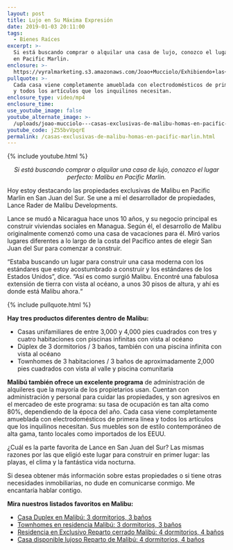 ```yaml
---
layout: post
title: Lujo en Su Máxima Expresión
date: 2019-01-03 20:11:00
tags:
  - Bienes Raíces
excerpt: >-
  Si está buscando comprar o alquilar una casa de lujo, conozco el lugar: Malibu
  en Pacific Marlin.
enclosure: >-
  https://vyralmarketing.s3.amazonaws.com/Joao+Mucciolo/Exhibiendo+las+casas+exclusivas+de+Malibu+en+Pacific+Marlin.mp4
pullquote: >-
  Cada casa viene completamente amueblada con electrodomésticos de primera línea
  y todos los artículos que los inquilinos necesitan.
enclosure_type: video/mp4
enclosure_time:
use_youtube_image: false
youtube_alternate_image: >-
  /uploads/joao-mucciolo---casas-exclusivas-de-malibu-homas-en-pacific-marlin--showcasing-the-exclusive-malibu-homes-in-pacific-marlin-youtube.jpg
youtube_code: jZ55bvVpqrE
permalink: /casas-exclusivas-de-malibu-homas-en-pacific-marlin.html
---
```


{% include youtube.html %}

<p style="text-align:center;"><em>Si est&aacute; buscando comprar o alquilar una casa de lujo, conozco el lugar perfecto: Malibu en Pacific Marlin.</em>

Hoy estoy destacando las propiedades exclusivas de Malibu en Pacific Marlin en San Juan del Sur. Se une a m&iacute; el desarrollador de propiedades, Lance Rader de Malibu Developments.

Lance se mud&oacute; a Nicaragua hace unos 10 a&ntilde;os, y su negocio principal es construir viviendas sociales en Managua. Seg&uacute;n &eacute;l, el desarrollo de Malibu originalmente comenz&oacute; como una casa de vacaciones para &eacute;l. Mir&oacute; varios lugares diferentes a lo largo de la costa del Pac&iacute;fico antes de elegir San Juan del Sur para comenzar a construir.

“Estaba buscando un lugar para construir una casa moderna con los est&aacute;ndares que estoy acostumbrado a construir y los est&aacute;ndares de los Estados Unidos”, dice. “As&iacute; es como surgi&oacute; Malibu. Encontr&eacute; una fabulosa extensi&oacute;n de tierra con vista al oc&eacute;ano, a unos 30 pisos de altura, y ah&iacute; es donde est&aacute; Malibu ahora.“

{% include pullquote.html %}

**Hay tres productos diferentes dentro de Malibu:**

* Casas unifamiliares de entre 3,000 y 4,000 pies cuadrados con tres y cuatro habitaciones con piscinas infinitas con vista al oc&eacute;ano
* D&uacute;plex de 3 dormitorios / 3 ba&ntilde;os, tambi&eacute;n con una piscina infinita con vista al oc&eacute;ano
* Townhomes de 3 habitaciones / 3 ba&ntilde;os de aproximadamente 2,000 pies cuadrados con vista al valle y piscina comunitaria

**Malib&uacute; tambi&eacute;n ofrece un excelente programa**&nbsp;de administraci&oacute;n de alquileres que la mayor&iacute;a de los propietarios usan. Cuentan con administraci&oacute;n y personal para cuidar las propiedades, y son agresivos en el mercadeo de este programa: su tasa de ocupaci&oacute;n es tan alta como 80%, dependiendo de la &eacute;poca del a&ntilde;o. Cada casa viene completamente amueblada con electrodom&eacute;sticos de primera l&iacute;nea y todos los art&iacute;culos que los inquilinos necesitan. Sus muebles son de estilo contempor&aacute;neo de alta gama, tanto locales como importados de los EEUU.

&iquest;Cu&aacute;l es la parte favorita de Lance en San Juan del Sur? Las mismas razones por las que eligi&oacute; este lugar para construir en primer lugar: las playas, el clima y la fant&aacute;stica vida nocturna.

Si desea obtener m&aacute;s informaci&oacute;n sobre estas propiedades o si tiene otras necesidades inmobiliarias, no dude en comunicarse conmigo. Me encantar&iacute;a hablar contigo.

**Mira nuestros listados favoritos en Malibu:**

* [Casa Duplex en Malib&uacute;: 3 dormitorios, 3 ba&ntilde;os](https://www.kwnicaragua.com/listingDetails/1082-169)&nbsp;
* [Townhomes en residencia Malib&uacute;: 3 dormitorios, 3 ba&ntilde;os](https://www.kwnicaragua.com/listingDetails/1082-200)
* [Residencia en Exclusivo Reparto cerrado Malib&uacute;: 4 dormitorios, 4 ba&ntilde;os](https://www.kwnicaragua.com/listingDetails/1082-636)&nbsp;
* [Casa disponible lujoso Reparto de Malib&uacute;](kwnicaragua.com/listingDetails/1082-903)[\: 4 dormitorios, 4 ba&ntilde;os](kwnicaragua.com/listingDetails/1082-903)

&nbsp;